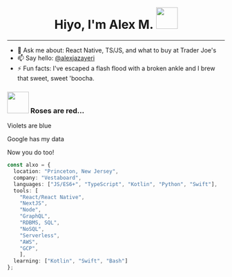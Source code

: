 <h1 align='center'> Hiyo, I'm Alex M. <img src="https://media4.giphy.com/media/3og0ICwds3bhSNvXwY/giphy.gif?cid=ecf05e47qqf3pi7jy3yfvk8oyl3p9cyct8h9eoqglx3035dw&rid=giphy.gif&ct=s" width="50"></h1>

---

- 💬 Ask me about: React Native, TS/JS, and what to buy at Trader Joe's
- 📫 Say hello: [@alexjazayeri](https://twitter.com/alexjazayeri)
- ⚡ Fun facts: I've escaped a flash flood with a broken ankle and I brew that sweet, sweet 'boocha.


### <img src="https://media4.giphy.com/media/IUNycHoVqvLDowiiam/giphy.gif?cid=ecf05e47bmtuqow17rh79nn8333v541fm3b77dbmjf6r9mm3&rid=giphy.gif&ct=s" width="50"> Roses are red... 

Violets are blue

Google has my data

Now you do too!

```typescript
const alxo = {
  location: "Princeton, New Jersey",
  company: "Vestaboard",
  languages: ["JS/ES6+", "TypeScript", "Kotlin", "Python", "Swift"],
  tools: [
    "React/React Native",
    "NextJS",
    "Node",
    "GraphQL",
    "RDBMS, SQL",
    "NoSQL",
    "Serverless",
    "AWS",
    "GCP",
    ],
  learning: ["Kotlin", "Swift", "Bash"]
};
```
